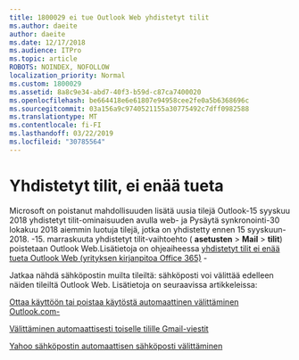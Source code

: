 ```yaml
---
title: 1800029 ei tue Outlook Web yhdistetyt tilit
ms.author: daeite
author: daeite
ms.date: 12/17/2018
ms.audience: ITPro
ms.topic: article
ROBOTS: NOINDEX, NOFOLLOW
localization_priority: Normal
ms.custom: 1800029
ms.assetid: 8a8c9e34-abd7-40f3-b59d-c87ca7400020
ms.openlocfilehash: be664418e6e61807e94958cee2fe0a5b6368696c
ms.sourcegitcommit: 03a156a9c9740521155a30775492c7dff0982588
ms.translationtype: MT
ms.contentlocale: fi-FI
ms.lasthandoff: 03/22/2019
ms.locfileid: "30785564"
---
```

# <a name="connected-accounts-are-no-longer-supported"></a>Yhdistetyt tilit, ei enää tueta

Microsoft on poistanut mahdollisuuden lisätä uusia tilejä Outlook-15 syyskuu 2018 yhdistetyt tilit-ominaisuuden avulla web- ja Pysäytä synkronointi-30 lokakuu 2018 aiemmin luotuja tilejä, jotka on yhdistetty ennen 15 syyskuun-2018. -15. marraskuuta yhdistetyt tilit-vaihtoehto ( **asetusten** \> **Mail** \> **tilit**) poistetaan Outlook Web.Lisätietoja on ohjeaiheessa [yhdistetyt tilit ei enää tueta Outlook Web (yrityksen kirjanpitoa Office 365)](https://support.office.com/article/Connected-accounts-is-no-longer-supported-in-Outlook-on-the-web-Office-365-for-business-accounts-5cc526bf-e928-4a99-8b9f-5e089df7d887) -
  
Jatkaa nähdä sähköpostin muilta tileiltä: sähköposti voi välittää edelleen näiden tileiltä Outlook Web. Lisätietoja on seuraavissa artikkeleissa:
  
[Ottaa käyttöön tai poistaa käytöstä automaattinen välittäminen Outlook.com-](https://go.microsoft.com/fwlink/?linkid=2038346)
  
[Välittäminen automaattisesti toiselle tilille Gmail-viestit](https://support.google.com/mail/answer/10957?hl=en)
  
[Yahoo sähköpostin automaattisen sähköposti välittäminen](https://help.yahoo.com/kb/SLN22028.mdl?guccounter=1)
  

